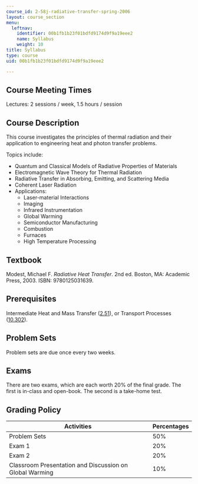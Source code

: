 ```yaml
---
course_id: 2-58j-radiative-transfer-spring-2006
layout: course_section
menu:
  leftnav:
    identifier: 00b1fb1b23f01bdfd9174d9f9a19eee2
    name: Syllabus
    weight: 10
title: Syllabus
type: course
uid: 00b1fb1b23f01bdfd9174d9f9a19eee2

---
```


Course Meeting Times
--------------------

Lectures: 2 sessions / week, 1.5 hours / session

Course Description
------------------

This course investigates the principles of thermal radiation and their application to engineering heat and photon transfer problems.

Topics include:

*   Quantum and Classical Models of Radiative Properties of Materials
*   Electromagnetic Wave Theory for Thermal Radiation
*   Radiative Transfer in Absorbing, Emitting, and Scattering Media
*   Coherent Laser Radiation
*   Applications:
    *   Laser-material Interactions
    *   Imaging
    *   Infrared Instrumentation
    *   Global Warming
    *   Semiconductor Manufacturing
    *   Combustion
    *   Furnaces
    *   High Temperature Processing

Textbook
--------

Modest, Michael F. _Radiative Heat Transfer_. 2nd ed. Boston, MA: Academic Press, 2003. ISBN: 9780125031639.

Prerequisites
-------------

Intermediate Heat and Mass Transfer ([2.51](/courses/2-51-intermediate-heat-and-mass-transfer-fall-2008)), or Transport Processes ([10.302](/courses/10-302-transport-processes-fall-2004)).

Problem Sets
------------

Problem sets are due once every two weeks.

Exams
-----

There are two exams, which are each worth 20% of the final grade. The first is in-class and open-book. The second is a take-home test.

Grading Policy
--------------

| Activities | Percentages |
| --- | --- |
| Problem Sets | 50% |
| Exam 1 | 20% |
| Exam 2 | 20% |
| Classroom Presentation and Discussion on Global Warming | 10%